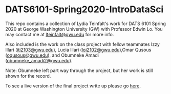 # DATS6101-Spring2020-IntroDataSci

This repo contains a collection of Lydia Teinfalt's work for DATS 6101 Spring 2020 at George Washington University (GW) with Professor Edwin Lo. You may contact me at lteinfalt@gwu.edu for more info.

Also included is the work on the class project with fellow teammates Izzy Illari (iti2103@gwu.edu), Lucia Illari (loi2102@gwu.edu),Omar Qusous (oqusous@gwu.edu), and Obumneke Amadi (obumneke_amadi2@gwu.edu).

Note: Obumneke left part way through the project, but her work is still shown for the record. 

To see a live version of the final project write up please go [here](https://userweb.jlab.org/~izzy/DATS6101_Spring2020/proj1_template_final.html).
